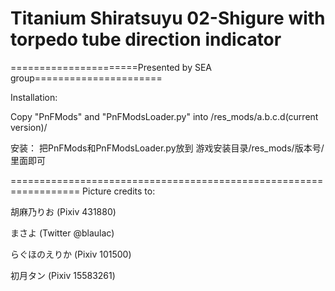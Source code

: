 ﻿# Titanium Shiratsuyu 02-Shigure with torpedo tube direction indicator

======================Presented by SEA group======================



Installation: 

Copy "PnFMods" and "PnFModsLoader.py" into /res_mods/a.b.c.d(current version)/


安装：
把PnFMods和PnFModsLoader.py放到
游戏安装目录/res_mods/版本号/ 
里面即可

==================================================================
Picture credits to:
胡麻乃りお	(Pixiv 431880)
まさよ		(Twitter @blaulac)
らぐほのえりか	(Pixiv 101500)
初月タン	(Pixiv 15583261)